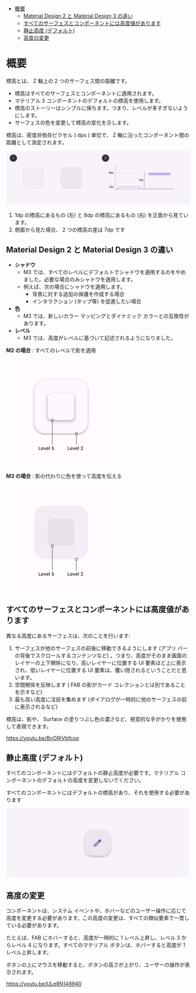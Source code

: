 - [概要](#概要)
  - [Material Design 2 と Material Design 3 の違い](#material-design-2-と-material-design-3-の違い)
  - [すべてのサーフェスとコンポーネントには高度値があります](#すべてのサーフェスとコンポーネントには高度値があります)
  - [静止高度 (デフォルト)](#静止高度-デフォルト)
  - [高度の変更](#高度の変更)


# 概要

標高とは、 Z 軸上の 2 つのサーフェス間の距離です。

- 標高はすべてのサーフェスとコンポーネントに適用されます。
- マテリアル 3 コンポーネントのデフォルトの標高を使用します。
- 標高のストーリーはシンプルに保ちます。つまり、レベルが多すぎないようにします。
- サーフェスの色を変更して標高の変化を示します。

標高は、密度非依存ピクセル ( dps ) 単位で、 Z 軸に沿ったコンポーネント間の距離として測定されます。

<img src="./画像/標高の異なる二つのサーフェス.png" width="600">

1. 1dp の標高にあるもの (左) と 8dp の標高にあるもの (右) を正面から見ています。
2. 側面から見た場合、 2 つの標高の差は 7dp です


## Material Design 2 と Material Design 3 の違い

- **シャドウ**
  - M3 では、すべてのレベルにデフォルトでシャドウを適用するのをやめました。必要な場合のみシャドウを適用します。
  - 例えば、次の場合にシャドウを適用します。
    - 背景に対する追加の保護を作成する場合
    - インタラクション (タップ等) を促進したい場合
- **色**
  - M3 では、新しいカラー マッピングとダイナミック カラーとの互換性があります。
- **レベル**
  - M3 では、高度がレベルに基づいて記述されるようになりました。

**M2 の場合** : すべてのレベルで影を適用

<img src="./画像/M2のエレベーション.png" width="300">

**M3 の場合** : 影の代わりに色を使って高度を伝える

<img src="./画像/M3のエレベーション.png" width="300">


## すべてのサーフェスとコンポーネントには高度値があります

異なる高度にあるサーフェスは、次のことを行います:

1. サーフェスが他のサーフェスの前後に移動できるようにします (アプリ バーの背後でスクロールするコンテンツなど) 。つまり、高度がそのまま画面のレイヤーの上下関係になり、高いレイヤーに位置する UI 要素ほど上に表示され、低いレイヤーに位置する UI 要素は、覆い隠されるということだと思います。
2. 空間関係を反映します ( FAB の影がカード コレクションとは別であることを示すなど)
3. 最も高い高度に注目を集めます (ダイアログが一時的に他のサーフェスの前に表示されるなど)

標高は、影や、 Surface の塗りつぶし色の濃さなど、視覚的な手がかりを使用して表現できます。

https://youtu.be/ByORtVbfcoo


## 静止高度 (デフォルト)

すべてのコンポーネントにはデフォルトの静止高度が必要です。マテリアル コンポーネントのデフォルトの高度を変更しないでください。

すべてのコンポーネントにはデフォルトの標高があり、それを使用する必要があります

<img src="./画像/デフォルトの高度.png" width="500">


## 高度の変更

コンポーネントは、システム イベントや、ホバーなどのユーザー操作に応じて高度を変更する必要があります。この高度の変更は、すべての類似要素で一貫している必要があります。

たとえば、FAB にホバーすると、高度が一時的に 1 レベル上昇し、レベル 3 からレベル 4 になります。すべてのマテリアル ボタンは、ホバーすると高度が 1 レベル上昇します。

ボタンの上にマウスを移動すると、ボタンの高さが上がり、ユーザーの操作が表示されます。

https://youtu.be/ULe8N146940




